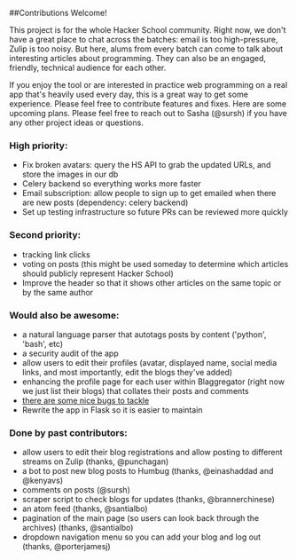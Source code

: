##Contributions Welcome!

This project is for the whole Hacker School community. Right now, we don't have a great place to chat across the batches: email is too high-pressure, Zulip is too noisy. But here, alums from every batch can come to talk about interesting articles about programming. They can also be an engaged, friendly, technical audience for each other. 

If you enjoy the tool or are interested in practice web programming on a real app that's heavily used every day, this is a great way to get some experience. Please feel free to contribute features and fixes. Here are some upcoming plans. Please feel free to reach out to Sasha (@sursh) if you have any other project ideas or questions. 

### High priority:
- Fix broken avatars: query the HS API to grab the updated URLs, and store the images in our db 
- Celery backend so everything works more faster
- Email subscription: allow people to sign up to get emailed when there are new posts (dependency: celery backend)
- Set up testing infrastructure so future PRs can be reviewed more quickly

### Second priority: 
- tracking link clicks
- voting on posts (this might be used someday to determine which articles should publicly represent Hacker School)
- Improve the header so that it shows other articles on the same topic or by the same author

### Would also be awesome:
- a natural language parser that autotags posts by content ('python', 'bash', etc)
- a security audit of the app
- allow users to edit their profiles (avatar, displayed name, social media links, and most importantly, edit the blogs they've added)
- enhancing the profile page for each user within Blaggregator (right now we just list their blogs) that collates their posts and comments
- [there are some nice bugs to tackle](https://github.com/sursh/blaggregator/issues?page=1&state=open)
- Rewrite the app in Flask so it is easier to maintain

### Done by past contributors: 
- allow users to edit their blog registrations and allow posting to different streams on Zulip (thanks, @punchagan)
- a bot to post new blog posts to Humbug (thanks, @einashaddad and @kenyavs)
- comments on posts (@sursh)
- scraper script to check blogs for updates (thanks, @brannerchinese)
- an atom feed (thanks, @santialbo)
- pagination of the main page (so users can look back through the archives) (thanks, @santialbo)
- dropdown navigation menu so you can add your blog and log out (thanks, @porterjamesj)